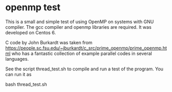 # openmp test

This is a small and simple test of using OpenMP on systems with GNU compiler.  The gcc compiler and
openmp libraries are required.  It was developed on Centos 6. 

C code by John Burkardt was taken from https://people.sc.fsu.edu/~jburkardt/c_src/prime_openmp/prime_openmp.html 
who has a fantastic collection of example parallel codes in several languages. 

See the  script  thread_test.sh to compile and run a test of the program.  You can run it as 

bash thread_test.sh

